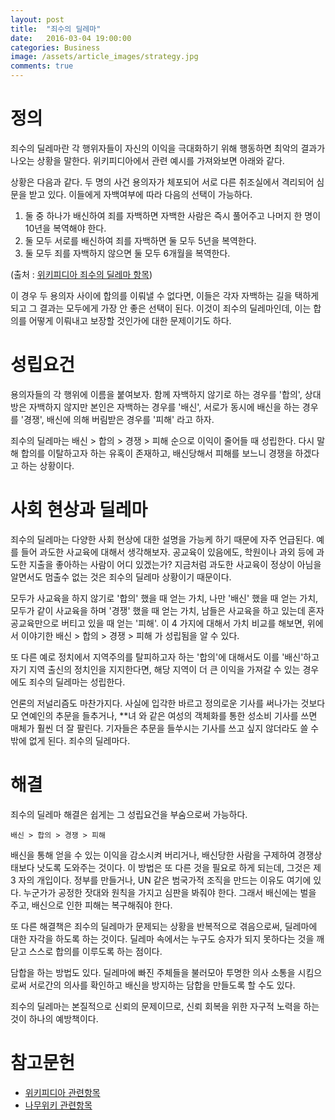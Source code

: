 ```yaml
---
layout: post
title:  "죄수의 딜레마"
date:   2016-03-04 19:00:00
categories: Business
image: /assets/article_images/strategy.jpg
comments: true
---
```


# 정의
죄수의 딜레마란 각 행위자들이 자신의 이익을 극대화하기 위해 행동하면 최악의 결과가 나오는 상황을 말한다. 위키피디아에서 관련 예시를 가져와보면 아래와 같다.

상황은 다음과 같다. 두 명의 사건 용의자가 체포되어 서로 다른 취조실에서 격리되어 심문을 받고 있다. 이들에게 자백여부에 따라 다음의 선택이 가능하다.

1. 둘 중 하나가 배신하여 죄를 자백하면 자백한 사람은 즉시 풀어주고 나머지 한 명이 10년을 복역해야 한다.
1. 둘 모두 서로를 배신하여 죄를 자백하면 둘 모두 5년을 복역한다.
1. 둘 모두 죄를 자백하지 않으면 둘 모두 6개월을 복역한다.

(출처 :  [위키피디아 죄수의 딜레마 항목](https://ko.wikipedia.org/wiki/%EC%A3%84%EC%88%98%EC%9D%98_%EB%94%9C%EB%A0%88%EB%A7%88))

이 경우 두 용의자 사이에 합의를 이뤄낼 수 없다면, 이들은 각자 자백하는 길을 택하게 되고 그 결과는 모두에게 가장 안 좋은 선택이 된다. 이것이 죄수의 딜레마인데, 이는 합의를 어떻게 이뤄내고 보장할 것인가에 대한 문제이기도 하다.

# 성립요건
용의자들의 각 행위에 이름을 붙여보자. 함께 자백하지 않기로 하는 경우를 '합의', 상대방은 자백하지 않지만 본인은 자백하는 경우를 '배신', 서로가 동시에 배신을 하는 경우를 '경쟁', 배신에 의해 버림받은 경우를 '피해' 라고 하자.

죄수의 딜레마는 배신 > 합의 > 경쟁 > 피해 순으로 이익이 줄어들 때 성립한다. 다시 말해 합의를 이탈하고자 하는 유혹이 존재하고, 배신당해서 피해를 보느니 경쟁을 하겠다고 하는 상황이다.

# 사회 현상과 딜레마
죄수의 딜레마는 다양한 사회 현상에 대한 설명을 가능케 하기 때문에 자주 언급된다. 예를 들어 과도한 사교육에 대해서 생각해보자. 공교육이 있음에도, 학원이나 과외 등에 과도한 지출을 좋아하는 사람이 어디 있겠는가? 지금처럼 과도한 사교육이 정상이 아님을 알면서도 멈출수 없는 것은 죄수의 딜레마 상황이기 때문이다.

모두가 사교육을 하지 않기로 '합의' 했을 때 얻는 가치, 나만 '배신' 했을 때 얻는 가치, 모두가 같이 사교육을 하며 '경쟁' 했을 때 얻는 가치, 남들은 사교육을 하고 있는데 혼자 공교육만으로 버티고 있을 때 얻는 '피해'. 이 4 가지에 대해서 가치 비교를 해보면, 위에서 이야기한 배신 > 합의 > 경쟁 > 피해 가 성립됨을 알 수 있다.

또 다른 예로 정치에서 지역주의를 탈피하고자 하는 '합의'에 대해서도 이를 '배신'하고 자기 지역 출신의 정치인을 지지한다면, 해당 지역이 더 큰 이익을 가져갈 수 있는 경우에도 죄수의 딜레마는 성립한다.

언론의 저널리즘도 마찬가지다. 사실에 입각한 바르고 정의로운 기사를 써나가는 것보다 모 연예인의 추문을 들추거나, **녀 와 같은 여성의 객체화를 통한 성소비 기사를 쓰면 매체가 훨씬 더 잘 팔린다. 기자들은 추문을 들쑤시는 기사를 쓰고 싶지 않더라도 쓸 수 밖에 없게 된다. 죄수의 딜레마다.

# 해결
죄수의 딜레마 해결은 쉽게는 그 성립요건을 부숨으로써 가능하다.

```
배신 > 합의 > 경쟁 > 피해
```

배신을 통해 얻을 수 있는 이익을 감소시켜 버리거나, 배신당한 사람을 구제하여 경쟁상태보다 낫도록 도와주는 것이다. 이 방법은 또 다른 것을 필요로 하게 되는데, 그것은 제 3 자의 개입이다. 정부를 만들거나, UN 같은 범국가적 조직을 만드는 이유도 여기에 있다. 누군가가 공정한 잣대와 원칙을 가지고 심판을 봐줘야 한다. 그래서 배신에는 벌을 주고, 배신으로 인한 피해는 복구해줘야 한다.

또 다른 해결책은 죄수의 딜레마가 문제되는 상황을 반복적으로 겪음으로써, 딜레마에 대한 자각을 하도록 하는 것이다. 딜레마 속에서는 누구도 승자가 되지 못하다는 것을 깨닫고 스스로 합의를 이루도록 하는 점이다.

담합을 하는 방법도 있다. 딜레마에 빠진 주체들을 불러모아 투명한 의사 소통을 시킴으로써 서로간의 의사를 확인하고 배신을 방지하는 담합을 만들도록 할 수도 있다.

죄수의 딜레마는 본질적으로 신뢰의 문제이므로, 신뢰 회복을 위한 자구적 노력을 하는 것이 하나의 예방책이다. 

# 참고문헌
* [위키피디아 관련항목](https://ko.wikipedia.org/wiki/%EC%A3%84%EC%88%98%EC%9D%98_%EB%94%9C%EB%A0%88%EB%A7%88)
* [나무위키 관련항목](https://namu.wiki/w/%EC%A3%84%EC%88%98%EC%9D%98%20%EB%94%9C%EB%A0%88%EB%A7%88)
